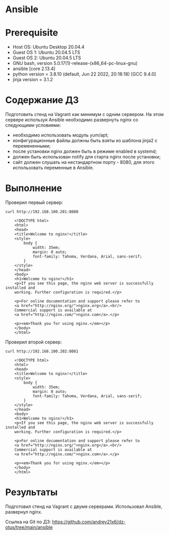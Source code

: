 # Ansible

# **Prerequisite**

- Host OS: Ubuntu Desktop 20.04.4
- Guest OS 1: Ubuntu 20.04.5 LTS
- Guest OS 2: Ubuntu 20.04.5 LTS
- GNU bash, version 5.0.17(1)-release-(x86_64-pc-linux-gnu)
- ansible [core 2.13.4]
- python version = 3.8.10 (default, Jun 22 2022, 20:18:18) [GCC 9.4.0]
- jinja version = 3.1.2

# **Содержание ДЗ**

Подготовить стенд на Vagrant как минимум с одним сервером. На этом сервере используя Ansible необходимо развернуть nginx со следующими условиями:

* необходимо использовать модуль yum/apt;
* конфигурационные файлы должны быть взяты из шаблона jinja2 с перемененными;
* после установки nginx должен быть в режиме enabled в systemd;
* должен быть использован notify для старта nginx после установки;
* сайт должен слушать на нестандартном порту - 8080, для этого использовать переменные в Ansible.

# **Выполнение**

Проверил первый сервер:
```
curl http://192.168.100.201:8080

    <!DOCTYPE html>
    <html>
    <head>
    <title>Welcome to nginx!</title>
    <style>
        body {
            width: 35em;
            margin: 0 auto;
            font-family: Tahoma, Verdana, Arial, sans-serif;
        }
    </style>
    </head>
    <body>
    <h1>Welcome to nginx!</h1>
    <p>If you see this page, the nginx web server is successfully installed and
    working. Further configuration is required.</p>

    <p>For online documentation and support please refer to
    <a href="http://nginx.org/">nginx.org</a>.<br/>
    Commercial support is available at
    <a href="http://nginx.com/">nginx.com</a>.</p>

    <p><em>Thank you for using nginx.</em></p>
    </body>
    </html>
```

Проверил второй сервер:
```
curl http://192.168.100.202:8081

    <!DOCTYPE html>
    <html>
    <head>
    <title>Welcome to nginx!</title>
    <style>
        body {
            width: 35em;
            margin: 0 auto;
            font-family: Tahoma, Verdana, Arial, sans-serif;
        }
    </style>
    </head>
    <body>
    <h1>Welcome to nginx!</h1>
    <p>If you see this page, the nginx web server is successfully installed and
    working. Further configuration is required.</p>

    <p>For online documentation and support please refer to
    <a href="http://nginx.org/">nginx.org</a>.<br/>
    Commercial support is available at
    <a href="http://nginx.com/">nginx.com</a>.</p>

    <p><em>Thank you for using nginx.</em></p>
    </body>
    </html>
```

# **Результаты**

Подготовил стенд на Vagrant с двумя серверами. Использовал Ansible, развернул nginx.

Ссылка на Git по ДЗ: https://github.com/andrey21x6/dz-otus/tree/main/ansible
